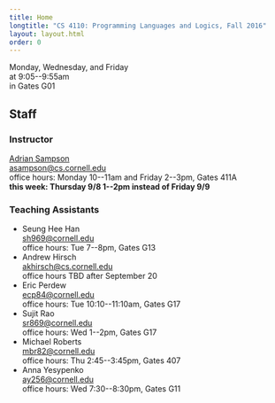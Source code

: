 ```yaml
---
title: Home
longtitle: "CS 4110: Programming Languages and Logics, Fall 2016"
layout: layout.html
order: 0
---
```

Monday, Wednesday, and Friday  
at 9:05--9:55am  
in Gates G01

## Staff

### Instructor

[Adrian Sampson][adrian]  
[asampson@cs.cornell.edu](mailto:asampson@cs.cornell.edu)  
office hours: Monday 10--11am and Friday 2--3pm, Gates 411A  
**this week: Thursday 9/8 1--2pm instead of Friday 9/9**

### Teaching Assistants

- Seung Hee Han  
  [sh969@cornell.edu](mailto:sh969@cornell.edu)  
  office hours: Tue 7--8pm, Gates G13
- Andrew Hirsch  
  [akhirsch@cs.cornell.edu](mailto:akhirsch@cs.cornell.edu)  
  office hours TBD after September 20
- Eric Perdew  
  [ecp84@cornell.edu](mailto:ecp84@cornell.edu)  
  office hours: Tue 10:10--11:10am, Gates G17
- Sujit Rao  
  [sr869@cornell.edu](mailto:sr869@cornell.edu)  
  office hours: Wed 1--2pm, Gates G17
- Michael Roberts  
  [mbr82@cornell.edu](mailto:mbr82@cornell.edu)  
  office hours: Thu 2:45--3:45pm, Gates 407
- Anna Yesypenko  
  [ay256@cornell.edu](mailto:ay256@cornell.edu)  
  office hours: Wed 7:30--8:30pm, Gates G11

[adrian]: http://adriansampson.net
